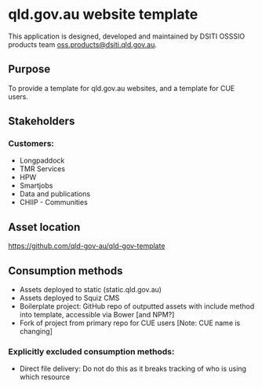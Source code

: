 # qld.gov.au website template #

This application is designed, developed and maintained by DSITI OSSSIO products team [oss.products@dsiti.qld.gov.au](oss.products@dsiti.qld.gov.au).

## Purpose ##
To provide a template for qld.gov.au websites, and a template for CUE users.

## Stakeholders ##


### Customers:
-	Longpaddock
-	TMR Services
-	HPW
-	Smartjobs
-	Data and publications
-	CHIIP - Communities

## Asset location ##
https://github.com/qld-gov-au/qld-gov-template

## Consumption methods ##
- Assets deployed to static (static.qld.gov.au)
- Assets deployed to Squiz CMS
- Boilerplate project: GitHub repo of outputted assets with include method into template, accessible via Bower [and NPM?]
- Fork of project from primary repo for CUE users [Note: CUE name is changing]

### Explicitly excluded consumption methods:
- Direct file delivery: Do not do this as it breaks tracking of who is using which resource
